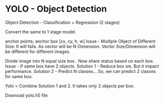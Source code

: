 # YOLO - Object Detection
Object Detection - Classification + Regression (2 stages)

Convert the same to 1 stage model.

anchor points; anchor box [cx, cy, h, w]
    Issue - Multiple Object of Different Size: It will fails. As vector will be N-Dimension. 
        Vector Size/Dimension will be different for different images.


Divide image into N equal size box.. Now share status based on each box.
    Issue - If same box have 2 objects.
        Solution 1 - Reduce box sie. But it impact performance.
        Solution 2 - Predict N classes... So, we can predict 2 classes for same box.

Yolo = Combine Solution 1 and 2. It takes only 2 objects per box.

Downoad yolo.h5 file